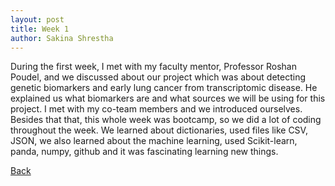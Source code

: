 ```yaml
---
layout: post
title: Week 1
author: Sakina Shrestha
---
```


During the first week, I met with my faculty mentor, Professor Roshan Poudel, and we discussed about our project which was about detecting genetic biomarkers and early lung cancer from transcriptomic disease. He explained us what biomarkers are and what sources we will be using for this project. I met with my co-team members and we introduced ourselves. Besides that that, this whole week was bootcamp, so we did a lot of coding throughout the week. We learned about dictionaries, used files like CSV, JSON, we also learned about the machine learning, used Scikit-learn, panda, numpy, github and it was fascinating learning new things. 


[Back](./)
